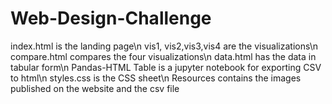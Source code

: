 # Web-Design-Challenge
index.html is the landing page\n
vis1, vis2,vis3,vis4 are the visualizations\n
compare.html compares the four visualizations\n
data.html has the data in tabular form\n
Pandas-HTML Table is a jupyter notebook for exporting CSV to html\n
styles.css is the CSS sheet\n
Resources contains the images published on the website and the csv file
